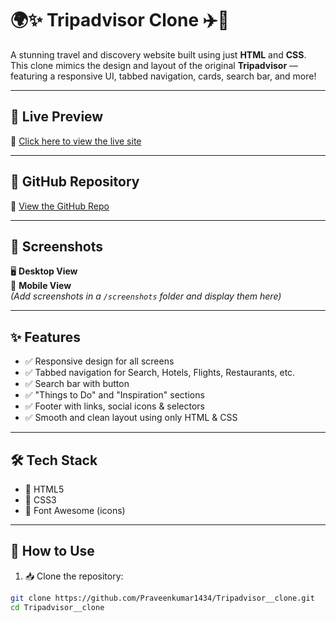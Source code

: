 # 🌍✨ Tripadvisor Clone ✈️🍴

A stunning travel and discovery website built using just **HTML** and **CSS**.  
This clone mimics the design and layout of the original **Tripadvisor** — featuring a responsive UI, tabbed navigation, cards, search bar, and more!

---

## 🚀 Live Preview

🔗 [Click here to view the live site](https://praveenkumar1434.github.io/Tripadvisor__clone/)

---

## 📂 GitHub Repository

🔧 [View the GitHub Repo](https://github.com/Praveenkumar1434/Tripadvisor__clone.git)

---

## 📸 Screenshots

🖥️ **Desktop View**  
📱 **Mobile View**  
*(Add screenshots in a `/screenshots` folder and display them here)*

---

## ✨ Features

- ✅ Responsive design for all screens
- ✅ Tabbed navigation for Search, Hotels, Flights, Restaurants, etc.
- ✅ Search bar with button
- ✅ "Things to Do" and "Inspiration" sections
- ✅ Footer with links, social icons & selectors
- ✅ Smooth and clean layout using only HTML & CSS

---

## 🛠️ Tech Stack

- 🧱 HTML5
- 🎨 CSS3
- 🧩 Font Awesome (icons)

---

## 🔧 How to Use

1. 📥 Clone the repository:

```bash
git clone https://github.com/Praveenkumar1434/Tripadvisor__clone.git
cd Tripadvisor__clone
